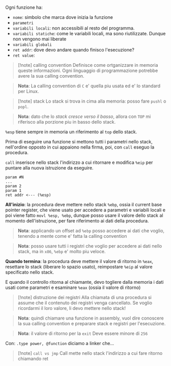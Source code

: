 Ogni funzione ha:
* `nome`: simbolo che marca dove inizia la funzione
* `parametri`
* `variabili locali`: non accessibili al resto del programma.
* `variabili statiche`: come le variabili locali, ma sono riutilizzate. Dunque non vengono mai liberate
* `variabili globali`
* `ret addr`: dove devo andare quando finisco l'esecuzione?
* `ret value`:

> [!note] calling convention
> Definisce come ortganizzare in memoria queste informazioni. Ogni linguaggio di programmazione potrebbe avere la sua calling convention.

> **Nota**: La calling convention di `C` e' quella piu usata ed e' lo standard per Linux.

> [!note] stack
> Lo stack si trova in cima alla memoria: posso fare `pushl` o `popl`.

> **Nota**: dato che lo *stack cresce verso il basso*, allora con `TOP` mi riferisco alla porzione piu in basso dello stack.

`%esp` tiene sempre in memoria un riferimento al `top` dello stack.

Prima di eseguire una funzione si mettono tutti i parametri nello stack, nell'ordine opposto in cui appaiono nella firma, poi, con `call` eseguo la procedura.

`call` inserisce nello stack l'indirizzo a cui ritornare e modifica `%eip` per puntare alla nuova istruzione da eseguire.


```
param #N
...
param 2
param 1
ret addr <--- (%esp)
```

**All'inizio**:  la procedura deve mettere nello stack `%ebp`, ossia il current base pointer register, che viene usato per accedere a parametri e variabili locali e poi viene fatto `movl %esp, %ebp`, dunque posso usare il valore dello stack al momento dell'istruzione, per fare riferimento ai dati della procedura.

> **Nota**: applicando un offset ad `%ebp` posso accedere ai dati che voglio, tenendo a mente come e' fatta la calling convention

> **Nota**: posso usare tutti i registri che voglio per accedere ai dati nello stack, ma in `x86`, `%ebp` e' molto piu veloce.

**Quando termina**: la procedura deve mettere il valore di ritorno in `%eax`, resettare lo stack (liberare lo spazio usato),  reimpostare `%eip` al valore specificato nello stack.

E quando il controllo ritorna al chiamante, devo togliere dalla memoria i dati usati come parametri e esaminare `%eax` (ossia il valore di ritorno)

> [!note] distruzione dei registri
> Alla chiamata di una procedura si assume che il contenuto dei registri venga cancellato. Se voglio ricordarmi il loro valore, li devo mettere nello stack!

> **Nota**: quindi chiamare una funzione in assembly, vuol dire conoscere la sua calling convention e preparare stack e registri per l'esecuzione.

> **Nota**: il valore di ritorno per la `exit` Deve essere minore di `256`

Con: `.type power, @function` diciamo a linker che...

> [!note] `call vs jmp`
> Call mette nello stack l'indirizzo a cui fare ritorno chiamando ret 










